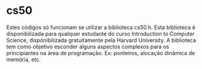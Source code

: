 # cs50
Estes códigos só funcionam se utilizar a biblioteca cs50.h.
Esta biblioteca é disponibilizada para qualquer estudante do curso Introduction to Computer Science, dispónibilizada gratuitamente pela Harvard University.
A biblioteca tem como objetivo esconder alguns aspectos complexos para os principiantes na área de programação. Ex: ponteiros, alocação dinâmica de memória, etc.

